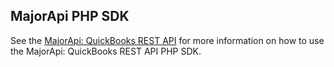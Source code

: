 ## MajorApi PHP SDK

See the [MajorApi: QuickBooks REST API](https://majorapi.com/developers/quickbooks/sdk/php) for more information on how to use the MajorApi: QuickBooks REST API PHP SDK.

